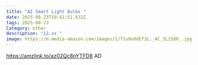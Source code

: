 ```yaml
---
title: "AI Smart Light Bulbs "
date: 2025-08-23T10:41:51.632Z
tags: 2025-08-23
Category: other
description: "12.xx "
image: https://m.media-amazon.com/images/I/71v8oOdEf3L._AC_SL1500_.jpg
---
```

https://amzlink.to/az02Qc8nYTFD8
AD